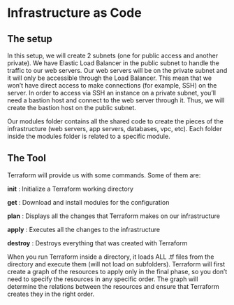 # Infrastructure as Code

## The setup
In this setup, we will create 2 subnets (one for public access and another private). We have Elastic Load Balancer in the public subnet to handle the traffic to our web servers. Our web servers will be on the private subnet and it will only be accessible through the Load Balancer. This mean that we won’t have direct access to make connections (for example, SSH) on the server. In order to access via SSH an instance on a private subnet, you’ll need a bastion host and connect to the web server through it. Thus, we will create the bastion host on the public subnet.

Our modules folder contains all the shared code to create the pieces of the infrastructure (web servers, app servers, databases, vpc, etc). Each folder inside the modules folder is related to a specific module.

## The Tool

Terraform will provide us with some commands. Some of them are:

**init** : Initialize a Terraform working directory

**get** : Download and install modules for the configuration

**plan** : Displays all the changes that Terraform makes on our infrastructure

**apply** : Executes all the changes to the infrastructure

**destroy** : Destroys everything that was created with Terraform

When you run Terraform inside a directory, it loads ALL .tf files from the directory and execute them (will not load on subfolders). Terraform will first create a graph of the resources to apply only in the final phase, so you don’t need to specify the resources in any specific order. The graph will determine the relations between the resources and ensure that Terraform creates they in the right order.
